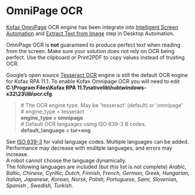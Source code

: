 # OmniPage OCR
[Kofax OmniPage](https://www.kofax.com/Products/omnipage) OCR engine has been integrate into [Intelligent Screen Automation](https://docshield.kofax.com/RPA/en_US/11.1.0_vwsnqu4c9o/help/kap_help/designstudio/c_dastreemodes.html#c_dastreemodes) and [Extract Text from Image](https://docshield.kofax.com/RPA/en_US/11.1.0_vwsnqu4c9o/help/kap_help/designstudio/c_dasextracttextfromimagestep.html?h=extract%20text%20from%20image) step in Desktop Automation.  

OmniPage OCR is **not** guaranteed to produce perfect text when reading from the screen. Make sure your solution does not rely on OCR being perfect. Use the clipboard or Print2PDF to copy values instead of trusting OCR.

Google’s open source [Tesseract OCR](https://github.com/tesseract-ocr/tesseract#tesseract-ocr) engine is still the default OCR engine for Kofax RPA 11.1. 
To enable Kofax Omnipage OCR you will need to edit 
**C:\Program Files\Kofax RPA 11.1\nativelib\hub\windows-x32\23\lib\ocr.cfg**
> \# The OCR engine type. May be 'tesseract' (default) or 'omnipage'  
> \# engine_type = tesseract  
> **engine_type = omnipage**  
> \# Default OCR languages using ISO 639-3 B codes.  
> **default_language = tur+eng**

See [ISO 639-3](https://en.wikipedia.org/wiki/Wikipedia:WikiProject_Languages/List_of_ISO_639-3_language_codes_(2019)) for valid language codes.  Multiple languages can be added. Performance may decrease with mulitple languages, and errors may increase.  
A robot cannot choose the language dynamically.   
The following languages are included (but this list is not complete) 
*Arabic, Baltic, Chinese, Cyrillic, Dutch, Finnish, French, German, Greek, Hungarian, Italian, Japanese, Korean, Norsk, Polish, Portuguese, Sami, Slovenian, Spanish , Swedish, Turkish.*  
